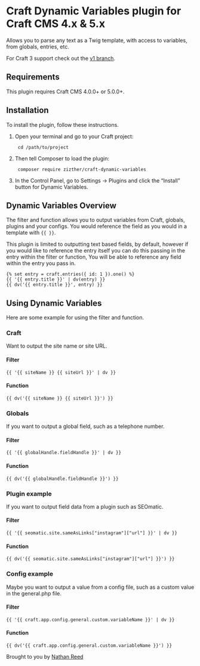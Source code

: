 # Craft Dynamic Variables plugin for Craft CMS 4.x & 5.x

Allows you to parse any text as a Twig template, with access to variables, from globals, entries, etc.

For Craft 3 support check out the [v1 branch](https://github.com/zizther/craft-dynamic-variables/tree/v1). 

## Requirements

This plugin requires Craft CMS 4.0.0+ or 5.0.0+.

## Installation

To install the plugin, follow these instructions.

1. Open your terminal and go to your Craft project:

        cd /path/to/project

2. Then tell Composer to load the plugin:

        composer require zizther/craft-dynamic-variables

3. In the Control Panel, go to Settings → Plugins and click the “Install” button for Dynamic Variables.

## Dynamic Variables Overview

The filter and function allows you to output variables from Craft, globals, plugins and your configs.
You would reference the field as you would in a template with `{{ }}`.

This plugin is limited to outputting text based fields, by default, however if you would like to reference the entry itself you can do this passing in the entry within the filter or function, You will be able to reference any field within the entry you pass in.

```
{% set entry = craft.entries({ id: 1 }).one() %}
{{ '{{ entry.title }}' | dv(entry) }}
{{ dv('{{ entry.title }}', entry) }}
```

## Using Dynamic Variables
Here are some example for using the filter and function.

### Craft
Want to output the site name or site URL.

#### Filter
`{{ '{{ siteName }} {{ siteUrl }}' | dv }}`

#### Function
`{{ dv('{{ siteName }} {{ siteUrl }}') }}`

### Globals
If you want to output a global field, such as a telephone number.

#### Filter
`{{ '{{ globalHandle.fieldHandle }}' | dv }}`

#### Function
`{{ dv('{{ globalHandle.fieldHandle }}') }}`

### Plugin example
If you want to output field data from a plugin such as SEOmatic.

#### Filter
`{{ '{{ seomatic.site.sameAsLinks["instagram"]["url"] }}' | dv }}`

#### Function
`{{ dv('{{ seomatic.site.sameAsLinks["instagram"]["url"] }}') }}`


### Config example
Maybe you want to output a value from a config file, such as a custom value in the general.php file.

#### Filter
`{{ '{{ craft.app.config.general.custom.variableName }}' | dv }}`

#### Function
`{{ dv('{{ craft.app.config.general.custom.variableName }}') }}`


Brought to you by [Nathan Reed](https://vimia.co.uk)

